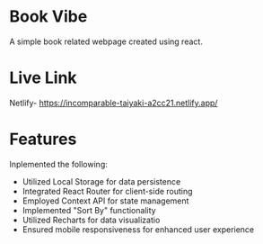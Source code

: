 # Book Vibe
A simple book related webpage created using react.

# Live Link
Netlify- https://incomparable-taiyaki-a2cc21.netlify.app/

# Features
Inplemented the following:
-  Utilized Local Storage for data persistence
-  Integrated React Router for client-side routing
-  Employed Context API for state management
-  Implemented "Sort By" functionality
-  Utilized Recharts for data visualizatio
-  Ensured mobile responsiveness for enhanced user experience
